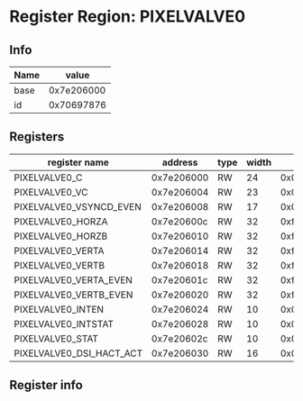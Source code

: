# Register Region: PIXELVALVE0


## Info
| Name | value |
| --- | --- |
| base | 0x7e206000 |
| id | 0x70697876 |

## Registers

| register name | address | type | width | mask | reset |
| --- | --- | --- | --- | --- | --- |
| PIXELVALVE0_C | 0x7e206000 | RW | 24 | 0x00ffffff |  |
| PIXELVALVE0_VC | 0x7e206004 | RW | 23 | 0x007fffff |  |
| PIXELVALVE0_VSYNCD_EVEN | 0x7e206008 | RW | 17 | 0x0001ffff |  |
| PIXELVALVE0_HORZA | 0x7e20600c | RW | 32 | 0xffffffff |  |
| PIXELVALVE0_HORZB | 0x7e206010 | RW | 32 | 0xffffffff |  |
| PIXELVALVE0_VERTA | 0x7e206014 | RW | 32 | 0xffffffff |  |
| PIXELVALVE0_VERTB | 0x7e206018 | RW | 32 | 0xffffffff |  |
| PIXELVALVE0_VERTA_EVEN | 0x7e20601c | RW | 32 | 0xffffffff |  |
| PIXELVALVE0_VERTB_EVEN | 0x7e206020 | RW | 32 | 0xffffffff |  |
| PIXELVALVE0_INTEN | 0x7e206024 | RW | 10 | 0x000003ff |  |
| PIXELVALVE0_INTSTAT | 0x7e206028 | RW | 10 | 0x000003ff |  |
| PIXELVALVE0_STAT | 0x7e20602c | RW | 10 | 0x000003ff |  |
| PIXELVALVE0_DSI_HACT_ACT | 0x7e206030 | RW | 16 | 0x0000ffff |  |

## Register info

